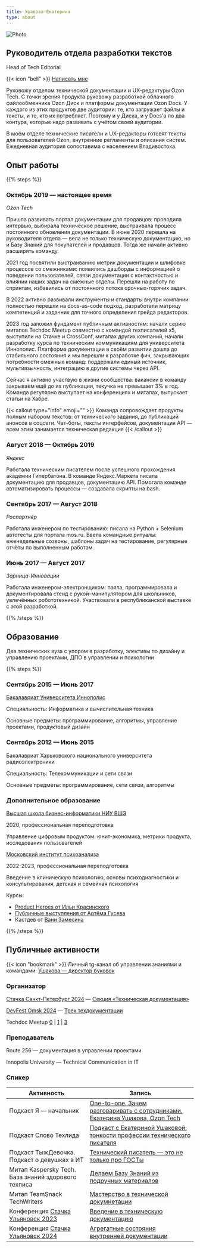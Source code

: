 ```yaml
---
title: Ушакова Екатерина
type: about
---
```


![Photo](/img/ushkatia.png)

## Руководитель отдела разработки текстов
Head of Tech Editorial

{{< icon "bell" >}} [Написать мне](https://t.me/ushkatia)

Руковожу отделом технической документации и UX-редактуры Ozon Tech. С точки зрения продукта руковожу разработкой облачного файлообменника Ozon Диск и платформы документации Ozon Docs. У каждого из этих продуктов две аудитории: те, кто загружает файлы и тексты, и те, кто их потребляет. Поэтому и у Диска, и у Docs'a по два контура, которые надо развивать с учётом своей аудитории. 

В моём отделе технические писатели и UX-редакторы готовят тексты для пользователей Ozon, внутренние регламенты и описания систем. Ежедневная аудитория сопоставима с населением Владивостока.

## Опыт работы

{{% steps %}}

### Октябрь 2019 — настоящее время
*Ozon Tech*

Пришла развивать портал документации для продавцов: проводила интервью, выбирала техническое решение, выстраивала процесс постоянного обновления документации.
В июне 2020 перешла на руководителя отдела — вела не только техническую документацию, но и Базу Знаний для покупателей и продавцов. Тогда же начали активно расширять команду.

2021 год посвятили выстраиванию метрик документации и шлифовке процессов со смежниками: появились дашборды с информацией о поведении пользователей, связи документации с контактностью и влиянии наших задач на смежные отделы. Перешли на работу по спринтам, избавились от постоянного потока срочных-горячих задач.

В 2022 активно развивали инструменты и стандарты внутри компании: полностью перешли на docs-as-code подход, разработали матрицу компетенций и задачник для точного определения грейда редакторов. 

2023 год заложил фундамент публичным активностям: начали серию митапов Techdoc Meetup совместно с командой техписателей х5, выступили на Стачке и CrossConf, митапах других компаний, начали разработку курса по техническим коммуникациям для университета Иннополис. Платформа документации в своём развитии дошла до стабильного состояния и мы перешли к разработке  фич, закрывающих потребности смежных команд: поддержали единый источник, мультиязычность, интеграцию в другие системы через API.

Сейчас я активно участвую в жизни сообщества: вакансии в команду закрываем ещё до их публикации, текучка не превышает 3% в год. Команда регулярно выступает на конференциях и митапах, выпускает статьи на Хабре. 

{{< callout type="info" emoji="" >}}
Команда сопровождает продукты полным набором текстов: от технического задания, до публикаций анонсов в соцсети. Чат-боты, тексты интерфейсов, документация API  — всем этим занимается техническая редакция 
{{< /callout >}}

### Август 2018 — Октябрь 2019
*Яндекс*

Работала техническим писателем после успешного прохождения академии Гипербатона. В команде Яндекс.Маркета писала документацию для продавцов, документацию API. Помогала команде автоматизировать процессы — создавала скрипты на bash.

### Сентябрь 2017 — Август 2018
*Роспартнёр*

Работала инженером по тестированию: писала на Python + Selenium автотесты для портала mos.ru. Ввела командные ритуалы: еженедельные созвоны, шаблоны задач на тестирование, регулярные отчёты по выполненным работам.

### Июнь 2017 — Август 2017
*Зарница-Инновации*

Работала инженером-электронщиком: паяла, программировала и документировала стенд с рукой-манипулятором для школьников, увлечённых робототехникой. Участвовали в республиканской выставке с этой разработкой. 

{{% /steps %}}

## Образование

Два технических вуза с упором в разработку, элективы по дизайну и управлению проектами, ДПО в управлении и психологии

{{% steps %}}

### Сентябрь 2015 — Июнь 2017

[Бакалавриат Университета Иннополис](https://innopolis.university/)

Специальность: Информатика и вычислительная техника

Основные предметы: программирование, алгоритмы, управление проектами, продуктовый дизайн

### Сентябрь 2012 — Июнь 2015

Бакалавриат Харьковского национального университета радиоэлектроники

Специальность: Телекоммуникации и сети связи

Основные предметы: программирование, сети связи, алгоритмы

### Дополнительное образование

[Высшая школа бизнес-информатики НИУ ВШЭ](https://digitalpm.hsbi.ru/)

2020, профессиональная переподготовка

Управление цифровым продуктом: юнит-экономика, метрики продукта, исследования пользователей

[Московский институт психоанализа](https://mip.institute/)

2022-2023, профессиональная переподготовка

Введение в клиническую психологию, основы психодиагностики и консультирования, детская и семейная психология

Курсы:
- [Product Heroes от Ильи Красинского](https://heroes.camp/)
- [Публичные выступления от Артёма Гусева](https://glagol.me/)
- Кастдев от [Вани Замесина](https://t.me/zamesin)

{{% /steps %}}

## Публичные активности

{{< icon "bookmark" >}} Личный tg-канал об управлении знаниями и командами: [Ушакова — директор буковок](https://t.me/+4s0vAcmepQZmYjdi)

### Организатор

[Стачка Санкт-Петербург 2024](https://spb24.nastachku.ru/) — [Cекция «Техническая документация»](https://spb24.nastachku.ru/doklady?features_hash=13-393)

[DevFest Omsk 2024](https://www.devfestomsk.ru/) — [Трек техдокументации](https://vk.com/video/@devfestomsk?list=f9acfc58d5cb2db4fa&preview=&screen=&webcast=&z=video-215824498_456239083)

Techdoc Meetup [0](https://www.youtube.com/live/EZY9MSeHkfk?feature=share) | [1](https://www.youtube.com/live/xqev76iddio?si=E0Cgbbi6eOcjmM-2) | [3](https://www.youtube.com/live/t2MYG7ewcbA?si=9ez9ByS-RRLvk-Mg)

### Преподаватель

Route 256 — документация в управлении проектами

Innopolis University — Technical Communication in IT

### Спикер

|  Активность  | Запись  |
|--------------|---------|
|  Подкаст Я — начальник | [One-to-one. Зачем разговаривать с сотрудниками. Екатерина Ушакова, Ozon Tech](https://vk.com/video-115026656_456239351)   |
| Подкаст Слово Техлида | [Подкаст с Екатериной Ушаковой: тонкости профессии технического писателя](https://vk.com/video-224033402_456239019) |
| Подкаст ТыжДевочка. Подкаст о девушках в ИТ | [Технический писатель — это не только про ГОСТы](https://music.yandex.ru/album/17574609/track/105036662) |
| Митап Kaspersky Tech. База знаний здорового техписа | [Делаем Базу Знаний из подручных материалов](https://www.youtube.com/live/uWU0oPimbDQ?si=LCto4g9skh4tb19L&t=3160) |
| Митап TeamSnack TechWriters | [Мастерство в технической докумнетации](https://www.youtube.com/live/KZ1g1EPuixw?si=hmwfb9bsh3NlLs9t&t=5288) |
| Конференция [Стачка Ульяновск 2023](https://2023.nastachku.ru/) | [Введение в техническую документацию](https://www.youtube.com/watch?v=K2EkkCMBbxU) |
| Конференция [Стачка Ульяновск 2024](https://ul24.nastachku.ru/) | [Агрегатные состояния внутренней документации](https://www.youtube.com/watch?v=Tc6_wuJFFdI) |
    

